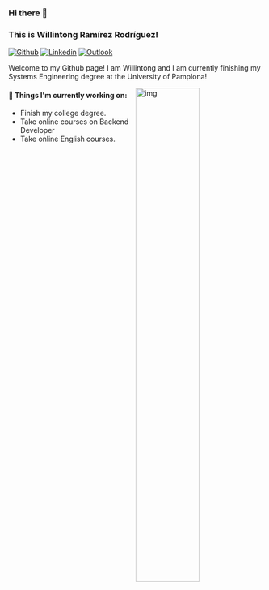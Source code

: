### Hi there 👋 
### This is Willintong Ramírez Rodríguez!

[![Github](https://img.shields.io/badge/-Github-000?style=flat&logo=Github&logoColor=white)](https://github.com/FernandoRoldan93)
[![Linkedin](https://img.shields.io/badge/-LinkedIn-blue?style=flat&logo=Linkedin&logoColor=white)](https://www.linkedin.com/in/willintongramirez/)
[![Outlook](https://img.shields.io/badge/-Gmail-c14438?style=flat&logo=Gmail&logoColor=white)](mailto:Fernando.Roldan.Zafra@gmail.com)

Welcome to my Github page! I am Willintong and I am currently finishing my Systems Engineering degree at the University of Pamplona!

<img align="right" alt="img" src="https://github.com/NinToDev/Testeo/blob/main/404.png" width="50%" height="auto" />


#### 🌱 Things I'm currently working on:
- Finish my college degree.
- Take online courses on Backend Developer
- Take online English courses.

